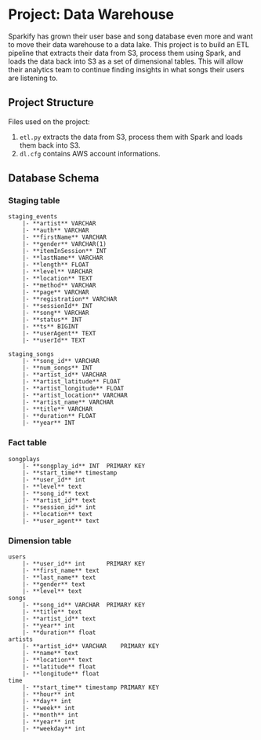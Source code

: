 # Project: Data Warehouse

Sparkify has grown their user base and song database even more and want to move their data warehouse to a data lake. This project is to build an ETL pipeline that extracts their data from S3, process them using Spark, and loads the data back into S3 as a set of dimensional tables. This will allow their analytics team to continue finding insights in what songs their users are listening to.

## Project Structure

Files used on the project:
1. `etl.py` extracts the data from S3, process them with Spark and loads them back into S3.
2. `dl.cfg` contains AWS account informations.

## Database Schema

### Staging table

```
staging_events
	|- **artist** VARCHAR 
	|- **auth** VARCHAR
	|- **firstName** VARCHAR
	|- **gender** VARCHAR(1)
	|- **itemInSession** INT
	|- **lastName** VARCHAR
	|- **length** FLOAT
	|- **level** VARCHAR
	|- **location** TEXT
	|- **method** VARCHAR
	|- **page** VARCHAR
	|- **registration** VARCHAR
	|- **sessionId** INT
	|- **song** VARCHAR
	|- **status** INT    
	|- **ts** BIGINT
	|- **userAgent** TEXT
	|- **userId** TEXT        
```

```
staging_songs
	|- **song_id** VARCHAR 
	|- **num_songs** INT
	|- **artist_id** VARCHAR
	|- **artist_latitude** FLOAT
	|- **artist_longitude** FLOAT
	|- **artist_location** VARCHAR
	|- **artist_name** VARCHAR
	|- **title** VARCHAR
	|- **duration** FLOAT
	|- **year** INT
```

### Fact table

```
songplays
	|- **songplay_id** INT 	PRIMARY KEY
	|- **start_time** timestamp
	|- **user_id** int
	|- **level** text
	|- **song_id** text
	|- **artist_id** text
	|- **session_id** int
	|- **location** text
	|- **user_agent** text
```

### Dimension table

```
users
	|- **user_id** int  	PRIMARY KEY
	|- **first_name** text
	|- **last_name** text
	|- **gender** text
	|- **level** text
songs
	|- **song_id** VARCHAR 	PRIMARY KEY
	|- **title** text
	|- **artist_id** text
	|- **year** int
	|- **duration** float 
artists
	|- **artist_id** VARCHAR 	PRIMARY KEY
	|- **name** text
	|- **location** text
	|- **latitude** float
	|- **longitude** float
time
	|- **start_time** timestamp	PRIMARY KEY
	|- **hour** int
	|- **day** int
	|- **week** int
	|- **month** int
	|- **year** int
	|- **weekday** int
```